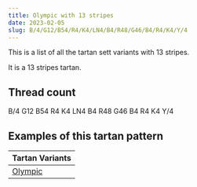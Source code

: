 ```yaml
---
title: Olympic with 13 stripes
date: 2023-02-05
slug: B/4/G12/B54/R4/K4/LN4/B4/R48/G46/B4/R4/K4/Y/4
---
```

This is a list of all the tartan sett variants with 13 stripes.

It is a 13 stripes tartan.


## Thread count
B/4 G12 B54 R4 K4 LN4 B4 R48 G46 B4 R4 K4 Y/4

## Examples of this tartan pattern

| Tartan Variants |
|---------------|
| [Olympic](/variants/b/4/g12/b54/r4/k4/ln4/b4/r48/g46/b4/r4/k4/y/4-b304080-g008000-k000000-lne0e0e0-rc00000-yf0c000)||
